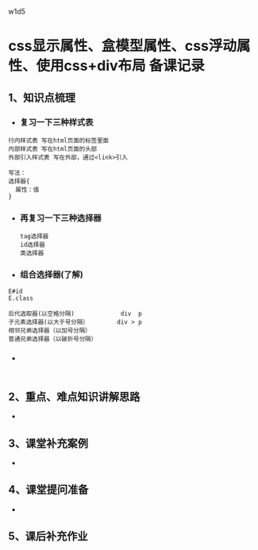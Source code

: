 w1d5

# css显示属性、盒模型属性、css浮动属性、使用css+div布局 备课记录

## 1、知识点梳理

- ### 复习一下三种样式表

```
行内样式表 写在html页面的标签里面
内部样式表 写在html页面的头部
外部引入样式表 写在外部，通过<link>引入

写法：
选择器{
  属性：值
}
```

- ### 再复习一下三种选择器

  ```
  tag选择器
  id选择器
  类选择器
  ```

- ### 组合选择器(了解)


```
E#id
E.class

后代选取器(以空格分隔)             div  p
子元素选择器(以大于号分隔）        div > p
相邻兄弟选择器（以加号分隔）
普通兄弟选择器（以破折号分隔）
```

- ### 


```

```

## 2、重点、难点知识讲解思路

-    ​


## 3、课堂补充案例

-    ​


## 4、课堂提问准备

-  ​


## 5、课后补充作业




